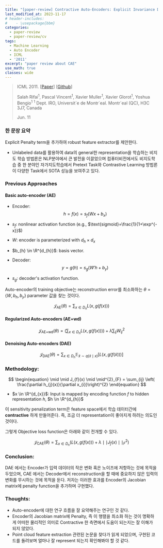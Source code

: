 ```yaml
---
title: "[paper-review] Contractive Auto-Encoders: Explicit Invariance During Feature Extraction"
last_modified_at: 2023-11-17
# header-includes:
#    - \usepackage{bbm}
categories:
  - paper-review
  - paper-review/cv
tags:
  - Machine Learning
  - Auto Encoder
  - ICML
  - '2011'
excerpt: "paper review about CAE"
use_math: true
classes: wide
---
```

> ICML 2011. [[Paper](https://icml.cc/2011/papers/455_icmlpaper.pdf)] [[Github](https://github.com/avijit9/Contractive_Autoencoder_in_Pytorch)]
>
> Salah Rifai<sup>1</sup>, Pascal Vincent<sup>1</sup>, Xavier Muller<sup>1</sup>, Xavier Glorot<sup>1</sup>, Yoshua Bengio<sup>1</sup>
> <sup>1</sup> Dept. IRO, Universit´e de Montr´eal. Montr´eal (QC), H3C 3J7, Canada
> 
> Jun. 11

### 한 문장 요약

Explicit Penalty term을 추가하여 robust feature extractor를 제안한다.

* Unlabeled data를 활용하여 data의 general한 representation을 학습하는 비지도 학습 방법론은 NLP분야에서 큰 발전을 이끌었으며 컴퓨터비전에서도 비지도학습 중 한 분야인 자가지도학습에서 Pretext Task와 Contrastive Learning 방법론이 다양한 Task에서 SOTA 성능을 보여주고 있다. 

### Previous Approaches

#### Basic auto-encoder (AE)

* Encoder:
$$
\begin{equation}
  h = f(x) = s_{f}(Wx+b_{x})  
\end{equation}
$$

* $s_{f}$: nonlinear activation function (e.g., $\text{sigmoid}=\frac{1}{1+\exp^{-x}}$)
* $W$: encoder is parameterized with $d_{h}\times d_{x}$
* $b_{h} \in \R^{d_{h}}$: basis vector.

* Decoder:
$$
\begin{equation}
  y = g(h) = s_{g} (W' h+b_{y})
\end{equation}
$$

* $s_g$: decoder's activation function.

Auto-encoder의 training objective는 reconstruction error를 최소화하는 $\theta=\{W,b_h,b_y\}$ parameter 값을 찾는 것이다.

$$
\begin{equation}
  \mathcal{J}_{\text{AE}}(\theta) = \sum_{x\in D_{n}} L(x, g(f(x)))
\end{equation}
$$

#### Regularized Auto-encoders (AE+$\text{wd}$)

$$
\begin{equation}
  \mathcal{J}_{\text{AE+wd}}(\theta) = (\sum_{x\in D_{n}} L(x, g(f(x)))) + \lambda \sum_{ij} W^{2}_{ij}
\end{equation}
$$

#### Denoising Auto-encoders (DAE)

$$
\begin{equation}
  \mathcal{J}_{\text{DAE}}(\theta) = \sum_{x\in D_{n}} \mathbb{E}_{\tilde{x}\sim q(\tilde{x}\mid x)} [L(x, g(f(\tilde{x})))]
\end{equation}
$$


### Methodology:

$$
\begin{equation}
  \mid \mid J_{f}(x) \mid \mid^{2}_{F} = \sum_{ij} \left( \frac{\partial h_{j}(x)}{\partial x_{i}}\right)^{2}
\end{equation}
$$

* $x \in \R^{d_{x}}$: Input is mapped by encoding function $f$ to hidden representation $h$, $h \in \R^{d_{h}}$

이 sensitivity penalization term은 feature space에서 학습 데이터간에 **contractive** 하게 만들어준다. 즉, 조금 더 representation이 좋아지게 하려는 의도인 것이다.

그렇게 Objective loss function은 아래와 같이 전개할 수 있다.

$$
\begin{equation}
  \mathcal{J}_{\text{CAE}}(\theta) = \sum_{x\in D_{n}} (L(x, g(f(x))) + \lambda \mid\mid J_{f}(x) \mid\mid^{2}_{F})
\end{equation}
$$


### Conclusion: 

DAE 에서는 Encoder가 입력 데이터의 작은 변화 혹은 노이즈에 저항하는 것에 목적을 두었으며,
CAE 에서는 Decoder에서 reconstruction을 할 때에 중요하지 않은 입력의 변화를 무시하는 것에 목적을 둔다.
저자는 이러한 효과를 Encoder의 Jacobian matrix에 penalty function을 추가하며 구현했다.

### Thoughts:

* Auto-encoder에 대한 연구 흐름을 잘 요약해주는 연구인 것 같다.
* Encoder의 Jacobian matrix에 Penalty, 즉 이 행렬을 최소화 하는 것이 명확하게 어떠한 물리적인 의미로 Contractive 한 측면에서 도움이 되는지는 잘 이해가 되지 않았다.
* Point cloud feature extraction 관련된 논문을 찾다가 읽게 되었으며, 구현된 코드를 돌려보며 얼마나 잘 represent 되는지 확인해봐야 할 것 같다.